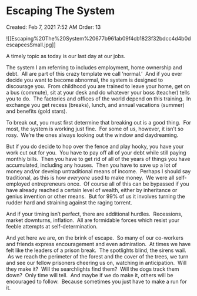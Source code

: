 # Escaping The System

Created: Feb 7, 2021 7:52 AM
Order: 13

![[Escaping%20The%20System%20677b961ab09f4cb1823f32bdcc4d4b0d escapeesSmall.jpg]]

A timely topic as today is our last day at our jobs.

The system I am referring to includes employment, home ownership and debt.  All are part of this crazy template we call ‘normal.’  And if you ever decide you want to become abnormal, the system is designed to discourage you.  From childhood you are trained to leave your home, get on a bus (commute), sit at your desk and do whatever your boss (teacher) tells you to do.  The factories and offices of the world depend on this training.  In exchange you get recess (breaks), lunch, and annual vacations (summer) and benefits (gold stars).

To break out, you must first determine that breaking out is a good thing.  For most, the system is working just fine.  For some of us, however, it isn’t so rosy.  We’re the ones always looking out the window and daydreaming.

But if you do decide to hop over the fence and play hooky, you have your work cut out for you.  You have to pay off all of your debt while still paying monthly bills.  Then you have to get rid of all of the years of things you have accumulated, including any houses.  Then you have to save up a lot of money and/or develop untraditional means of income.  Perhaps I should say traditional, as this is how *everyone* used to make money.  We were all self-employed entrepreneurs once.  Of course all of this can be bypassed if you have already reached a certain level of wealth, either by inheritance or genius invention or other means.  But for 99% of us it involves turning the rudder hard and straining against the raging torrent.

And if your timing isn’t perfect, there are additional hurdles.  Recessions, market downturns, inflation.  All are formidable forces which resist your feeble attempts at self-determination.

And yet here we are, on the brink of escape.  So many of our co-workers and friends express encouragement and even admiration.  At times we have felt like the leaders of a prison break.  The spotlights blind, the sirens wail.  As we reach the perimeter of the forest and the cover of the trees, we turn and see our fellow prisoners cheering us on, watching in anticipation.  Will they make it?  Will the searchlights find them?  Will the dogs track them down?  Only time will tell.  And maybe if we do make it, others will be encouraged to follow.  Because sometimes you just have to make a run for it.